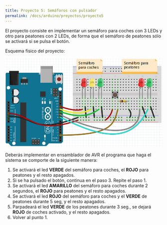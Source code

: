 ```yaml
---
title: Proyecto 5: Semáforos con pulsador
permalink: /docs/arduino/proyectos/proyecto5
---
```


El proyecto consiste en implementar un semáforo para coches con 3 LEDs y otro para peatones con 2 LEDs,  de forma que el semáforo de peatones sólo se activará si se pulsa el botón.

Esquema físico del proyecto:

![Esquema físico del proyecto 5](imagenes/proyecto5-esquema.png)

Deberás implementar en ensamblador de AVR el programa que haga el sistema se comporte de la siguiente manera:

1. Se activará el led **VERDE** del semáforo para coches, el **ROJO** para peatones y el resto apagados.
2. Si se ha pulsado el botón, continua en el paso 3. Repite el paso 1.
3. Se activará el led **AMARILLO** del semáforo para coches durante 2 segundos, el **ROJO** para peatones y el resto apagados.
4. Se activará el led **ROJO** del semáforo para coches y el **VERDE** de peatones durante 5 seg, y el resto apagados.
5. Parpadeará el led **VERDE** de los peatones durante 3 seg., se dejará **ROJO** de coches activado, y el resto apagados.
6. Volver al punto 1.

